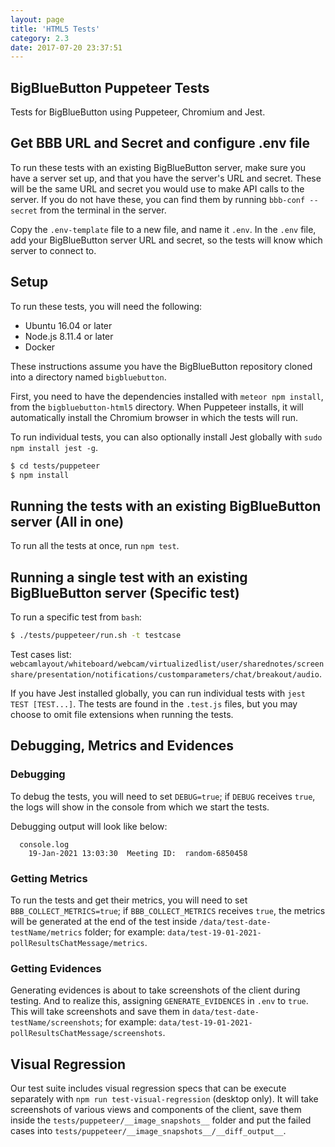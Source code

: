```yaml
---
layout: page
title: 'HTML5 Tests'
category: 2.3
date: 2017-07-20 23:37:51
---
```


## BigBlueButton Puppeteer Tests

Tests for BigBlueButton using Puppeteer, Chromium and Jest.

## Get BBB URL and Secret and configure .env file

To run these tests with an existing BigBlueButton server, make sure you have a server set up, and that you have the server's URL and secret. These will be the same URL and secret you would use to make API calls to the server. If you do not have these, you can find them by running `bbb-conf --secret` from the terminal in the server.

Copy the `.env-template` file to a new file, and name it `.env`. In the `.env` file, add your BigBlueButton server URL and secret, so the tests will know which server to connect to.

## Setup

To run these tests, you will need the following:

- Ubuntu 16.04 or later
- Node.js 8.11.4 or later
- Docker

These instructions assume you have the BigBlueButton repository cloned into a directory named `bigbluebutton`.

First, you need to have the dependencies installed with `meteor npm install`, from the `bigbluebutton-html5` directory. When Puppeteer installs, it will automatically install the Chromium browser in which the tests will run.

To run individual tests, you can also optionally install Jest globally with `sudo npm install jest -g`.

```bash
$ cd tests/puppeteer
$ npm install
```

## Running the tests with an existing BigBlueButton server (All in one)

To run all the tests at once, run `npm test`.

## Running a single test with an existing BigBlueButton server (Specific test)

To run a specific test from `bash`:

```bash
$ ./tests/puppeteer/run.sh -t testcase
```

Test cases list: `webcamlayout/whiteboard/webcam/virtualizedlist/user/sharednotes/screenshare/presentation/notifications/customparameters/chat/breakout/audio`.

If you have Jest installed globally, you can run individual tests with `jest TEST [TEST...]`. The tests are found in the `.test.js` files, but you may choose to omit file extensions when running the tests.

## Debugging, Metrics and Evidences

### Debugging

To debug the tests, you will need to set `DEBUG=true`; if `DEBUG` receives `true`, the logs will show in the console from which we start the tests.

Debugging output will look like below:

```
  console.log
    19-Jan-2021 13:03:30  Meeting ID:  random-6850458
```

### Getting Metrics

To run the tests and get their metrics, you will need to set `BBB_COLLECT_METRICS=true`; if `BBB_COLLECT_METRICS` receives `true`, the metrics will be generated at the end of the test inside `/data/test-date-testName/metrics` folder; for example:
`data/test-19-01-2021-pollResultsChatMessage/metrics`.

### Getting Evidences

Generating evidences is about to take screenshots of the client during testing. And to realize this, assigning `GENERATE_EVIDENCES` in `.env` to `true`. This will take screenshots and save them in `data/test-date-testName/screenshots`; for example: `data/test-19-01-2021-pollResultsChatMessage/screenshots`.

## Visual Regression

Our test suite includes visual regression specs that can be execute separately with `npm run test-visual-regression` (desktop only). It will take screenshots of various views and components of the client, save them inside the `tests/puppeteer/__image_snapshots__` folder and put the failed cases into `tests/puppeteer/__image_snapshots__/__diff_output__`.
